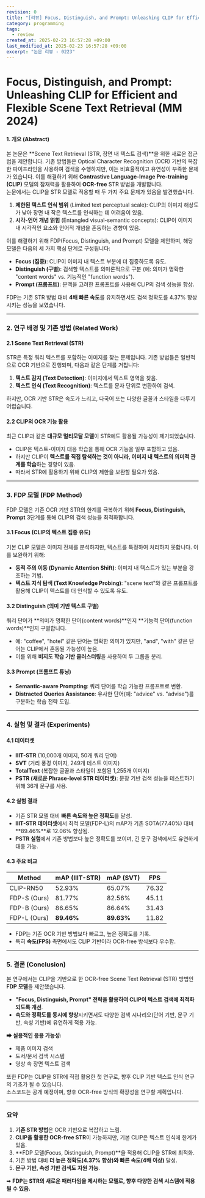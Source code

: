 ```yaml
---
revision: 0
title: "[리뷰] Focus, Distinguish, and Prompt: Unleashing CLIP for Efficient and Flexible Scene Text Retrieval (MM 2024)"
category: programming
tags:
  - review
created_at: 2025-02-23 16:57:28 +09:00
last_modified_at: 2025-02-23 16:57:28 +09:00
excerpt: "논문 리뷰 - 0223"
---
```


# Focus, Distinguish, and Prompt: Unleashing CLIP for Efficient and Flexible Scene Text Retrieval (MM 2024)




#### **1. 개요 (Abstract)**  
본 논문은 **Scene Text Retrieval (STR, 장면 내 텍스트 검색)**을 위한 새로운 접근법을 제안합니다. 기존 방법들은 Optical Character Recognition (OCR) 기반의 복잡한 파이프라인을 사용하여 검색을 수행하지만, 이는 비효율적이고 유연성이 부족한 문제가 있습니다. 이를 해결하기 위해 **Contrastive Language-Image Pre-training (CLIP)** 모델의 잠재력을 활용하여 **OCR-free** STR 방법을 개발합니다.  
논문에서는 CLIP을 STR 모델로 적용할 때 두 가지 주요 문제가 있음을 발견했습니다.
1. **제한된 텍스트 인식 범위** (Limited text perceptual scale): CLIP의 이미지 해상도가 낮아 장면 내 작은 텍스트를 인식하는 데 어려움이 있음.
2. **시각-언어 개념 얽힘** (Entangled visual-semantic concepts): CLIP이 이미지 내 시각적인 요소와 언어적 개념을 혼동하는 경향이 있음.

이를 해결하기 위해 FDP(Focus, Distinguish, and Prompt) 모델을 제안하며, 해당 모델은 다음의 세 가지 핵심 단계로 구성됩니다:
- **Focus (집중)**: CLIP이 이미지 내 텍스트 부분에 더 집중하도록 유도.
- **Distinguish (구별)**: 검색할 텍스트를 의미론적으로 구분 (예: 의미가 명확한 "content words" vs. 기능적인 "function words").
- **Prompt (프롬프트)**: 문맥을 고려한 프롬프트를 사용해 CLIP의 검색 성능을 향상.

FDP는 기존 STR 방법 대비 **4배 빠른 속도**를 유지하면서도 검색 정확도를 4.37% 향상시키는 성능을 보였습니다.

---

### **2. 연구 배경 및 기존 방법 (Related Work)**
#### **2.1 Scene Text Retrieval (STR)**
STR은 특정 쿼리 텍스트를 포함하는 이미지를 찾는 문제입니다. 기존 방법들은 일반적으로 OCR 기반으로 진행되며, 다음과 같은 단계를 거칩니다:
1. **텍스트 감지 (Text Detection)**: 이미지에서 텍스트 영역을 찾음.
2. **텍스트 인식 (Text Recognition)**: 텍스트를 문자 단위로 변환하여 검색.

하지만, OCR 기반 STR은 속도가 느리고, 다국어 또는 다양한 글꼴과 스타일을 다루기 어렵습니다.

#### **2.2 CLIP의 OCR 기능 활용**
최근 CLIP과 같은 **대규모 멀티모달 모델**이 STR에도 활용될 가능성이 제기되었습니다.  
- CLIP은 텍스트-이미지 대응 학습을 통해 OCR 기능을 일부 포함하고 있음.
- 하지만 CLIP이 **텍스트를 직접 탐색하는 것이 아니라, 이미지 내 텍스트의 의미적 관계를 학습**하는 경향이 있음.
- 따라서 STR에 활용하기 위해 CLIP의 제한을 보완할 필요가 있음.

---

### **3. FDP 모델 (FDP Method)**
FDP 모델은 기존 OCR 기반 STR의 한계를 극복하기 위해 **Focus, Distinguish, Prompt** 3단계를 통해 CLIP의 검색 성능을 최적화합니다.

#### **3.1 Focus (CLIP의 텍스트 집중 유도)**
기본 CLIP 모델은 이미지 전체를 분석하지만, 텍스트를 특정하여 처리하지 못합니다. 이를 보완하기 위해:
- **동적 주의 이동 (Dynamic Attention Shift)**: 이미지 내 텍스트가 있는 부분을 강조하는 기법.
- **텍스트 지식 탐색 (Text Knowledge Probing)**: "scene text"와 같은 프롬프트를 활용해 CLIP이 텍스트를 더 인식할 수 있도록 유도.

#### **3.2 Distinguish (의미 기반 텍스트 구별)**
쿼리 단어가 **의미가 명확한 단어(content words)**인지 **기능적 단어(function words)**인지 구별합니다.
- 예: "coffee", "hotel" 같은 단어는 명확한 의미가 있지만, "and", "with" 같은 단어는 CLIP에서 혼동될 가능성이 높음.
- 이를 위해 **비지도 학습 기반 클러스터링**을 사용하여 두 그룹을 분리.

#### **3.3 Prompt (프롬프트 튜닝)**
- **Semantic-aware Prompting**: 쿼리 단어를 학습 가능한 프롬프트로 변환.
- **Distracted Queries Assistance**: 유사한 단어(예: "advice" vs. "advise")를 구분하는 학습 전략 도입.

---

### **4. 실험 및 결과 (Experiments)**
#### **4.1 데이터셋**
- **IIIT-STR** (10,000개 이미지, 50개 쿼리 단어)
- **SVT** (거리 풍경 이미지, 249개 테스트 이미지)
- **TotalText** (복잡한 글꼴과 스타일이 포함된 1,255개 이미지)
- **PSTR (새로운 Phrase-level STR 데이터셋)**: 문장 기반 검색 성능을 테스트하기 위해 36개 문구를 사용.

#### **4.2 실험 결과**
- 기존 STR 모델 대비 **빠른 속도와 높은 정확도**를 달성.
- **IIIT-STR 데이터셋**에서 최적 모델(FDP-L)의 mAP가 기존 SOTA(77.40%) 대비 **89.46%**로 12.06% 향상됨.
- **PSTR 실험**에서 기존 방법보다 높은 정확도를 보이며, 긴 문구 검색에서도 유연하게 대응 가능.

#### **4.3 주요 비교**

| Method | mAP (IIIT-STR) | mAP (SVT) | FPS 
|--------|--------------|------------|------
| CLIP-RN50 | 52.93% | 65.07% | 76.32 
| FDP-S (Ours) | 81.77% | 82.56% | 45.11 
| FDP-B (Ours) | 86.65% | 86.64% | 31.43 
| FDP-L (Ours) | **89.46%** | **89.63%** | 11.82 

- FDP는 기존 OCR 기반 방법보다 빠르고, 높은 정확도를 기록.
- 특히 **속도(FPS)** 측면에서도 CLIP 기반이라 OCR-free 방식보다 우수함.

---

### **5. 결론 (Conclusion)**
본 연구에서는 CLIP을 기반으로 한 OCR-free Scene Text Retrieval (STR) 방법인 **FDP 모델**을 제안했습니다.  
- **"Focus, Distinguish, Prompt" 전략을 활용하여 CLIP이 텍스트 검색에 최적화되도록 개선**.
- **속도와 정확도를 동시에 향상**시키면서도 다양한 검색 시나리오(단어 기반, 문구 기반, 속성 기반)에 유연하게 적용 가능.

**➡ 실용적인 응용 가능성:**  
- 제품 이미지 검색  
- 도서/문서 검색 시스템  
- 영상 속 장면 텍스트 검색  

또한 FDP는 CLIP을 STR에 직접 활용한 첫 연구로, 향후 CLIP 기반 텍스트 인식 연구의 기초가 될 수 있습니다.  
소스코드는 공개 예정이며, 향후 OCR-free 방식의 확장성을 연구할 계획입니다.

---

### **요약**
1. **기존 STR 방법**은 OCR 기반으로 복잡하고 느림.
2. **CLIP을 활용한 OCR-free STR**이 가능하지만, 기본 CLIP은 텍스트 인식에 한계가 있음.
3. **FDP 모델(Focus, Distinguish, Prompt)**을 적용해 CLIP을 STR에 최적화.
4. 기존 방법 대비 **더 높은 정확도(4.37% 향상)와 빠른 속도(4배 이상)** 달성.
5. **문구 기반, 속성 기반 검색도 지원 가능**.

➡ **FDP는 STR의 새로운 패러다임을 제시하는 모델로, 향후 다양한 검색 시스템에 적용될 수 있음.**